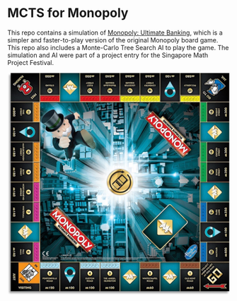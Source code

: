 # MCTS for Monopoly

This repo contains a simulation of [Monopoly: Ultimate Banking](https://www.ultraboardgames.com/monopoly/ultimate-banking-game-rules.php), which is a simpler and faster-to-play version of the original Monopoly board game. This repo also includes a Monte-Carlo Tree Search AI to play the game. The simulation and AI were part of a project entry for the Singapore Math Project Festival.

![Monopoly: Ultimate Banking board](monopoly-board.jpg)
